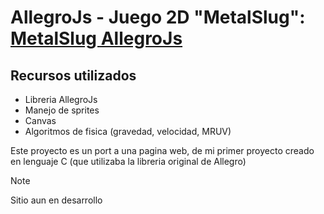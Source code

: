 # AllegroJs - Juego 2D "MetalSlug": [MetalSlug AllegroJs](https://github.com/ezeledesma/proyecto-allegrojs)

## Recursos utilizados
* Libreria AllegroJs
* Manejo de sprites
* Canvas
* Algoritmos de fisica (gravedad, velocidad, MRUV)

Este proyecto es un port a una pagina web, de mi primer proyecto creado en lenguaje C (que utilizaba la libreria original de Allegro)

> [!NOTE]
> Sitio aun en desarrollo
